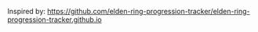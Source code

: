 Inspired by: https://github.com/elden-ring-progression-tracker/elden-ring-progression-tracker.github.io
